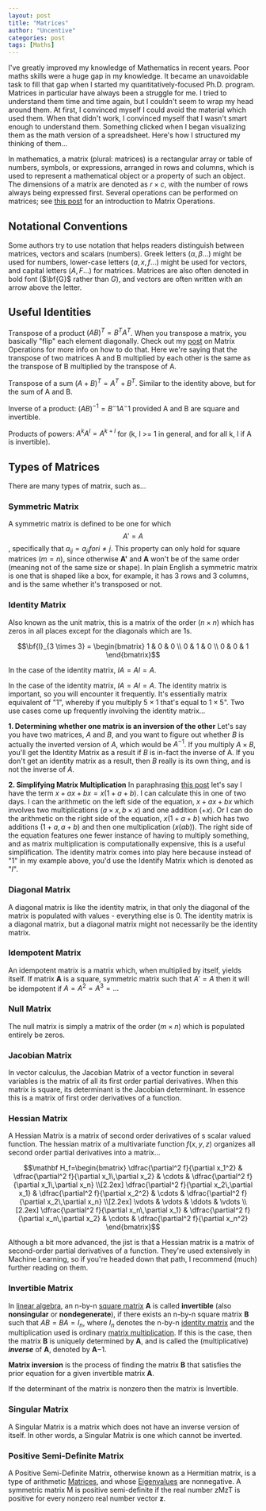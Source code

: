 ```yaml
---
layout: post
title: "Matrices"
author: "Uncentive"
categories: post
tags: [Maths]
---
```


I've greatly improved my knowledge of Mathematics in recent years. Poor maths skills were a huge gap in my knowledge. It became an unavoidable task to fill that gap when I started my quantitatively-focused Ph.D. program. Matrices in particular have always been a struggle for me. I tried to understand them time and time again, but I couldn't seem to wrap my head around them. At first, I convinced myself I could avoid the material which used them. When that didn't work, I convinced myself that I wasn't smart enough to understand them. Something clicked when I began visualizing them as the math version of a spreadsheet. Here's how I structured my thinking of them...

In mathematics, a matrix (plural: matrices) is a rectangular array or table of numbers, symbols, or expressions, arranged in rows and columns, which is used to represent a mathematical object or a property of such an object. The dimensions of a matrix are denoted as $r \times c$, with the number of rows always being expressed first. Several operations can be performed on matrices; see [this post](https://uncentive.org/matrix_operations) for an introduction to Matrix Operations.

## Notational Conventions
Some authors try to use notation that helps readers distinguish between matrices, vectors and scalars (numbers). Greek letters ($\alpha, \beta$...) might be used for numbers, lower-case letters ($a, x, f$...) might be used for vectors, and capital letters ($A, F$...) for matrices. Matrices are also often denoted in bold font ($\bf{G}$ rather than $G$), and vectors are often written with an arrow above the letter.

## Useful Identities
Transpose of a product $(AB)^T = B^T A^T$. When you transpose a matrix, you basically 
"flip" each element diagonally. Check out my [post](https://uncentive.org/matrix_operations) on Matrix Operations for more info on how to do that. Here we're saying that the transpose of two matrices A and B multiplied by each other is the same as the transpose of B multiplied by the transpose of A.  

Transpose of a sum $(A+B)^T = A^T + B^T$. Similar to the identity above, but for the sum of A and B.

Inverse of a product: $(AB)^{-1} = B^-1 A^-1$ provided A and B are square and invertible.

Products of powers: $A^kA^l = A^{k+l}$ for (k, l >= 1 in general, and for all k, l if A is invertible).

## Types of Matrices
There are many types of matrix, such as...

### Symmetric Matrix
A symmetric matrix is defined to be one for which $$A' = A$$, specifically that $a_{ij} = a_{ji} for i \neq j$. This property can only hold for square matrices $(m = n)$, since otherwise **A'** and **A** won't be of the same order (meaning not of the same size or shape). In plain English a symmetric matrix is one that is shaped like a box, for example, it has 3 rows and 3 columns, and is the same whether it's transposed or not.

### Identity Matrix
Also known as the unit matrix, this is a matrix of the order $(n \times n)$ which has zeros in all places except for the diagonals which are 1s.

$$\bf{I}_{3 \times 3} = \begin{bmatrix}
1 & 0 & 0 \\
0 & 1 & 0 \\
0 & 0 & 1
\end{bmatrix}$$

In the case of the identity matrix, $IA = AI = A$. 

In the case of the identity matrix, $IA = AI = A$. The identity matrix is important, so you will encounter it frequently. It's essentially matrix equivalent of "1", whereby if you multiply $5 \times 1$ that's equal to $1 \times 5$". Two use cases come up frequently involving the identity matrix...

**1. Determining whether one matrix is an inversion of the other**
Let's say you have two matrices, $A$ and $B$, and you want to figure out whether $B$ is actually the inverted version of $A$, which would be $A^{-1}$. If you multiply $A \times B$, you'll get the Identity Matrix as a result if $B$ is in-fact the inverse of A. If you don't get an identity matrix as a result, then $B$ really is its own thing, and is not the inverse of $A$.

**2. Simplifying Matrix Multiplication**
In paraphrasing [this post](https://www.gamedev.net/forums/topic/17087-use-of-identity-matrix/1070951) let's say I have the term $x + ax + bx = x(1 + a + b)$. I can calculate this in one of two days. I can the arithmetic on the left side of the equation, $x + ax + bx$ which involves two multiplications ($a \times x, b \times x$) and one addition ($+x$). Or I can do the arithmetic on the right side of the equation, $x(1 + a + b)$ which has two additions $(1 + a, a + b)$ and then one multiplication ($x(ab)$). The right side of the equation features one fewer instance of having to multiply something, and  as matrix multiplication is computationally expensive, this is a useful simplification. The identity matrix comes into play here because instead of "1" in my example above, you'd use the Identify Matrix which is denoted as "$I$". 

### Diagonal Matrix
A diagonal matrix is like the identity matrix, in that only the diagonal of the matrix is populated with values - everything else is 0. The identity matrix is a diagonal matrix, but a diagonal matrix might not necessarily be the identity matrix.

### Idempotent Matrix
An idempotent matrix is a matrix which, when multiplied by itself, yields itself. If matrix **A** is a square, symmetric matrix such that $A' = A$ then it will be idempotent if $A = A^2 = A^3 = ...$

### Null Matrix
The null matrix is simply a matrix of the order $(m \times n)$ which is populated entirely be zeros.
### Jacobian Matrix
In vector calculus, the Jacobian Matrix of a vector function in several variables is the matrix of all its first order partial derivatives. When this matrix is square, its determinant is the Jacobian determinant. In essence this is a matrix of first order derivatives of a function.

### Hessian Matrix
A Hessian Matrix is a matrix of second order derivatives of s scalar valued function. The hessian matrix of a multivariate function $f(x,y,z)$ organizes all second order partial derivatives into a matrix...

$$\mathbf H_f=\begin{bmatrix}
  \dfrac{\partial^2 f}{\partial x_1^2} & \dfrac{\partial^2 f}{\partial x_1\,\partial x_2} & \cdots & \dfrac{\partial^2 f}{\partial x_1\,\partial x_n} \\[2.2ex]
  \dfrac{\partial^2 f}{\partial x_2\,\partial x_1} & \dfrac{\partial^2 f}{\partial x_2^2} & \cdots & \dfrac{\partial^2 f}{\partial x_2\,\partial x_n} \\[2.2ex]
  \vdots & \vdots & \ddots & \vdots \\[2.2ex]
  \dfrac{\partial^2 f}{\partial x_n\,\partial x_1} & \dfrac{\partial^2 f}{\partial x_n\,\partial x_2} & \cdots & \dfrac{\partial^2 f}{\partial x_n^2}
\end{bmatrix}$$

Although a bit more advanced, the jist is that a Hessian matrix is a matrix of second-order partial derivatives of a function. They're used extensively in Machine Learning, so if you're headed down that path, I recommend (much) further reading on them.

### Invertible Matrix
In [linear algebra](https://en.wikipedia.org/wiki/Linear_algebra "Linear algebra"), an n-by-n [square matrix](https://en.wikipedia.org/wiki/Square_matrix "Square matrix") **A** is called **invertible** (also **nonsingular** or **nondegenerate**), if there exists an n-by-n square matrix **B** such that $AB = BA = I_n$, where $I_n$ denotes the n-by-n  [identity matrix](https://en.wikipedia.org/wiki/Identity_matrix "Identity matrix") and the multiplication used is ordinary [matrix multiplication](https://en.wikipedia.org/wiki/Matrix_multiplication). If this is the case, then the matrix **B** is uniquely determined by **A**, and is called the (multiplicative) _**inverse**_ of **A**, denoted by **A**−1.

**Matrix inversion** is the process of finding the matrix **B** that satisfies the prior equation for a given invertible matrix **A**.

If the determinant of the matrix is nonzero then the matrix is Invertible.

### Singular Matrix
A Singular Matrix is a matrix which does not have an inverse version of itself. In other words, a Singular Matrix is one which cannot be inverted.

### Positive Semi-Definite Matrix
A Positive Semi-Definite Matrix, otherwise known as a Hermitian matrix, is a type of arithmetic [Matrices](app://obsidian.md/Matrices), and whose [Eigenvalues](app://obsidian.md/Eigenvalues) are nonnegative. A symmetric matrix M is positive semi-definite if the real number zMzT is positive for every nonzero real number vector **z**.
